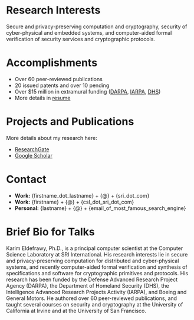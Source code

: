 # Research Interests
Secure and privacy-preserving computation and cryptography, security of cyber-physical and embedded systems, and computer-aided  formal verification of security services and cryptographic protocols.  


# Accomplishments
* Over 60 peer-reviewed publications
* 20 issued patents and over 10 pending
* Over $15 million in extramural funding ([DARPA](https://www.darpa.mil/), [IARPA](https://www.iarpa.gov/), [DHS](https://www.dhs.gov/science-and-technology))
* More details in [resume](https://keldefrawy.github.io/resume.pdf)


# Projects and Publications
More details about my research here:
* [ResearchGate](http://bit.ly/37tOPHZ)  
* [Google Scholar](http://bit.ly/2KIZaWF)

# Contact
* **Work:** {firstname_dot_lastname} + {@} + {sri_dot_com}
* **Work:** {firstname} + {@} + {csl_dot_sri_dot_com}
* **Personal:** {lastname} + {@} + {email_of_most_famous_search_engine}





# Brief Bio for Talks
Karim Eldefrawy, Ph.D., is a principal computer scientist at the Computer Science Laboratory at SRI International. His research interests lie in secure and privacy-preserving computation for distributed and cyber-physical systems, and recently computer-aided formal verification and synthesis of specifications and software for cryptographic primitives and protocols. His research has been funded by the Defense Advanced Research Project Agency (DARPA), the Department of Homeland Security (DHS), the Intelligence Advanced Research Projects Activity (IARPA), and Boeing and General Motors. He authored over 60 peer-reviewed publications, and taught several courses on security and cryptography at the University of California at Irvine and at the University of San Francisco.








